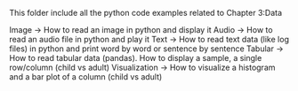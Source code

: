 This folder include all the python code examples related to Chapter 3:Data

Image         ->  How to read an image in python and display it 
Audio         ->  How to read an audio file in python and play it
Text          ->  How to read text data (like log files) in python and print word by word or sentence by sentence
Tabular       ->  How to read tabular data (pandas). How to display a sample, a single row/column (child vs adult)
Visualization ->  How to visualize a histogram and a bar plot of a column (child vs adult)